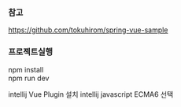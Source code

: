 
### 참고
https://github.com/tokuhirom/spring-vue-sample 


### 프로젝트실행

npm install  
npm run dev


intellij Vue Plugin 설치
intellij javascript ECMA6 선택

